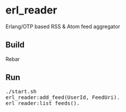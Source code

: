 erl_reader
==========

Erlang/OTP based RSS &amp; Atom feed aggregator

Build
-----

Rebar

Run
---

<pre>
./start.sh
erl_reader:add_feed(UserId, FeedUri).
erl_reader:list_feeds().
</pre>
